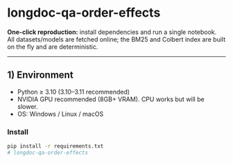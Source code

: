 # longdoc-qa-order-effects

**One-click reproduction:** install dependencies and run a single notebook.  
All datasets/models are fetched online; the BM25 and Colbert index are built on the fly and are deterministic.

---

## 1) Environment

- Python ≥ 3.10 (3.10–3.11 recommended)
- NVIDIA GPU recommended (8GB+ VRAM). CPU works but will be slower.
- OS: Windows / Linux / macOS

### Install

```bash
pip install -r requirements.txt
# longdoc-qa-order-effects
